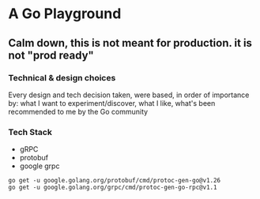 # A Go Playground

## Calm down, this is not meant for production. it is not "prod ready"

### Technical & design choices

Every design and tech decision taken, were based, in order of importance by: what I want to experiment/discover, what I like, what's been recommended to me by the Go community

### Tech Stack

- gRPC
- protobuf
- google grpc

```shell
go get -u google.golang.org/protobuf/cmd/protoc-gen-go@v1.26
go get -u google.golang.org/grpc/cmd/protoc-gen-go-rpc@v1.1
```